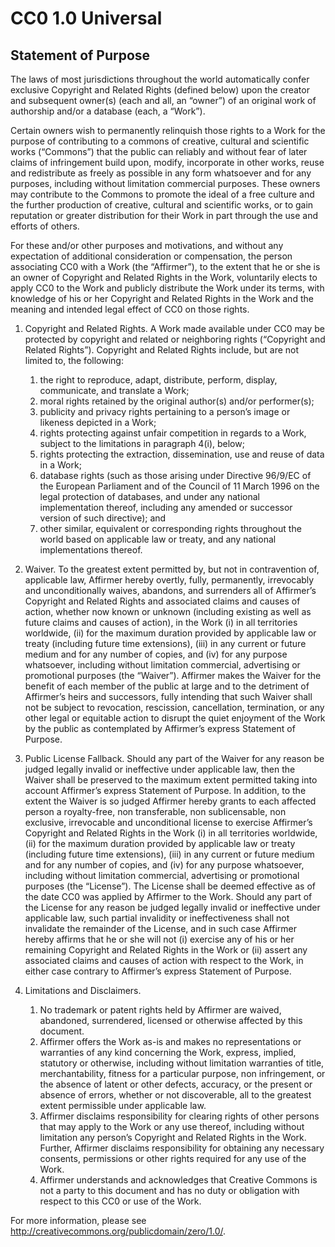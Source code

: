 # CC0 1.0 Universal

## Statement of Purpose

The laws of most jurisdictions throughout the world automatically confer
exclusive Copyright and Related Rights (defined below) upon the creator and
subsequent owner(s) (each and all, an “owner”) of an original work of
authorship and/or a database (each, a “Work”).

Certain owners wish to permanently relinquish those rights to a Work for the
purpose of contributing to a commons of creative, cultural and scientific works
(“Commons”) that the public can reliably and without fear of later claims of
infringement build upon, modify, incorporate in other works, reuse and
redistribute as freely as possible in any form whatsoever and for any purposes,
including without limitation commercial purposes. These owners may contribute
to the Commons to promote the ideal of a free culture and the further
production of creative, cultural and scientific works, or to gain reputation or
greater distribution for their Work in part through the use and efforts of
others.

For these and/or other purposes and motivations, and without any expectation of
additional consideration or compensation, the person associating CC0 with a
Work (the “Affirmer”), to the extent that he or she is an owner of Copyright
and Related Rights in the Work, voluntarily elects to apply CC0 to the Work and
publicly distribute the Work under its terms, with knowledge of his or her
Copyright and Related Rights in the Work and the meaning and intended legal
effect of CC0 on those rights.

1. Copyright and Related Rights. A Work made available under CC0 may be
   protected by copyright and related or neighboring rights (“Copyright and
   Related Rights”). Copyright and Related Rights include, but are not limited
   to, the following:
    1. the right to reproduce, adapt, distribute, perform, display,
       communicate, and translate a Work;
    2. moral rights retained by the original author(s) and/or performer(s);
    3. publicity and privacy rights pertaining to a person’s image or likeness
       depicted in a Work;
    4. rights protecting against unfair competition in regards to a Work,
       subject to the limitations in paragraph 4(i), below;
    5. rights protecting the extraction, dissemination, use and reuse of data
       in a Work;
    6. database rights (such as those arising under Directive 96/9/EC of the
       European Parliament and of the Council of 11 March 1996 on the legal
       protection of databases, and under any national implementation thereof,
       including any amended or successor version of such directive); and
    7. other similar, equivalent or corresponding rights throughout the world
       based on applicable law or treaty, and any national implementations
       thereof.

2. Waiver. To the greatest extent permitted by, but not in contravention of,
applicable law, Affirmer hereby overtly, fully, permanently, irrevocably and
unconditionally waives, abandons, and surrenders all of Affirmer’s Copyright
and Related Rights and associated claims and causes of action, whether now
known or unknown (including existing as well as future claims and causes of
action), in the Work (i) in all territories worldwide, (ii) for the maximum
duration provided by applicable law or treaty (including future time
extensions), (iii) in any current or future medium and for any number of
copies, and (iv) for any purpose whatsoever, including without limitation
commercial, advertising or promotional purposes (the “Waiver”). Affirmer makes
the Waiver for the benefit of each member of the public at large and to the
detriment of Affirmer’s heirs and successors, fully intending that such Waiver
shall not be subject to revocation, rescission, cancellation, termination, or
any other legal or equitable action to disrupt the quiet enjoyment of the Work
by the public as contemplated by Affirmer’s express Statement of Purpose.

3. Public License Fallback. Should any part of the Waiver for any reason be
judged legally invalid or ineffective under applicable law, then the Waiver
shall be preserved to the maximum extent permitted taking into account
Affirmer’s express Statement of Purpose. In addition, to the extent the Waiver
is so judged Affirmer hereby grants to each affected person a royalty-free, non
transferable, non sublicensable, non exclusive, irrevocable and unconditional
license to exercise Affirmer’s Copyright and Related Rights in the Work (i) in
all territories worldwide, (ii) for the maximum duration provided by applicable
law or treaty (including future time extensions), (iii) in any current or
future medium and for any number of copies, and (iv) for any purpose
whatsoever, including without limitation commercial, advertising or promotional
purposes (the “License”). The License shall be deemed effective as of the date
CC0 was applied by Affirmer to the Work. Should any part of the License for any
reason be judged legally invalid or ineffective under applicable law, such
partial invalidity or ineffectiveness shall not invalidate the remainder of the
License, and in such case Affirmer hereby affirms that he or she will not (i)
exercise any of his or her remaining Copyright and Related Rights in the Work
or (ii) assert any associated claims and causes of action with respect to the
Work, in either case contrary to Affirmer’s express Statement of Purpose.

4. Limitations and Disclaimers.
    1. No trademark or patent rights held by Affirmer are waived, abandoned,
       surrendered, licensed or otherwise affected by this document.
    2. Affirmer offers the Work as-is and makes no representations or
       warranties of any kind concerning the Work, express, implied, statutory
       or otherwise, including without limitation warranties of title,
       merchantability, fitness for a particular purpose, non infringement, or
       the absence of latent or other defects, accuracy, or the present or
       absence of errors, whether or not discoverable, all to the greatest
       extent permissible under applicable law.
    3. Affirmer disclaims responsibility for clearing rights of other persons
       that may apply to the Work or any use thereof, including without
       limitation any person’s Copyright and Related Rights in the Work.
       Further, Affirmer disclaims responsibility for obtaining any necessary
       consents, permissions or other rights required for any use of the Work.
    4. Affirmer understands and acknowledges that Creative Commons is not a
       party to this document and has no duty or obligation with respect to
       this CC0 or use of the Work.

For more information, please see
http://creativecommons.org/publicdomain/zero/1.0/.
